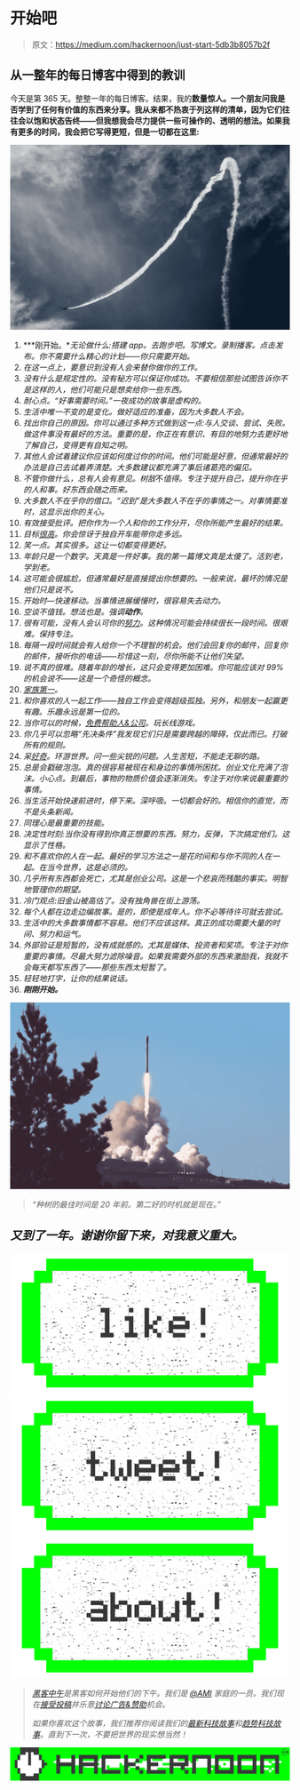 # 开始吧

> 原文：<https://medium.com/hackernoon/just-start-5db3b8057b2f>

## 从一整年的每日博客中得到的教训

今天是第 365 天。整整一年的每日博客。结果，我的[](/@jordangonen/2016-a-year-in-review-eb2bc05a44e9#.aednwfl8r)**数量惊人。一个朋友问我是否学到了任何有价值的东西来分享。我从来都不热衷于列这样的清单，因为它们往往会以饱和状态告终——但我想我会尽力提供一些可操作的、透明的想法。如果我有更多的时间，我会把它写得更短，但是一切都在这里:**

*![](img/eb110bc8d82053619c4d49577e0158a0.png)*

1.  ***刚开始。**无论做什么:搭建 app。去跑步吧。写博文。录制播客。点击发布。你不需要什么精心的计划——你只需要开始。*
2.  *在这一点上，要意识到没有人会来替你做你的工作。*
3.  *没有什么是规定性的。没有秘方可以保证你成功。不要相信那些试图告诉你不是这样的人，他们可能只是想卖给你一些东西。*
4.  *耐心点。“好事需要时间。”一夜成功的故事是虚构的。*
5.  *生活中唯一不变的是变化。做好适应的准备，因为大多数人不会。*
6.  *找出你自己的原因。你可以通过多种方式做到这一点:与人交谈、尝试、失败。做这件事没有最好的方法。重要的是，你正在有意识、有目的地努力去更好地了解自己，变得更有自知之明。*
7.  *其他人会试着建议你应该如何度过你的时间。他们可能是好意，但通常最好的办法是自己去试着弄清楚。大多数建议都充满了事后诸葛亮的偏见。*
8.  *不管你做什么，总有人会有意见。树敌*不*值得。专注于提升自己，提升你在乎的人和事。好东西会随之而来。*
9.  *大多数人不在乎你的借口。“迟到”是大多数人不在乎的事情之一。对事情要准时，这显示出你的关心。*
10.  *有效接受批评。把你作为一个人和你的工作分开，尽你所能产生最好的结果。*
11.  *目标[很高](/@jordangonen/aim-high-2682c4de7e5a#.xzs2oie34)。你会惊讶于独自开车能带你走多远。*
12.  *笑一点。其实很多。这让一切都变得更好。*
13.  *年龄只是一个数字。天真是一件好事。我的第一篇博文真是太傻了。活到老，学到老。*
14.  *这可能会很尴尬，但通常最好是直接提出你想要的。一般来说，最坏的情况是他们只是说不。*
15.  *开始时—快速移动。当事情进展缓慢时，很容易失去动力。*
16.  *空谈不值钱。想法也是。强调**动作**。*
17.  *很有可能，没有人会认可你的[努力](/startup-grind/i-wrote-daily-for-8-months-here-is-what-ive-learned-1895decc4082#.1vn92cmgs)。这种情况可能会持续很长一段时间。很艰难。保持专注。*
18.  *每隔一段时间就会有人给你一个不理智的机会。他们会回复你的邮件，回复你的邮件，接听你的电话——珍惜这一刻，尽你所能不让他们失望。*
19.  *说不真的很难。随着年龄的增长，这只会变得更加困难。你可能应该对 99%的机会说不——这是一个奇怪的概念。*
20.  *[家族第一](/@jordangonen/take-a-moment-and-say-thank-you-to-your-family-6c901e0e7e38#.ck5yjv8bi)。*
21.  *和你喜欢的人一起工作——独自工作会变得超级孤独。另外，和朋友一起赢更有趣。乐趣永远是第一位的。*
22.  *当你可以的时候，[免费帮助人&公司](/@jordangonen/adding-value-for-free-69cf4eec3132#.8kyrzxv18)。玩长线游戏。*
23.  *你几乎可以忽略“先决条件”我发现它们只是需要跨越的障碍，仅此而已。打破所有的规则。*
24.  *呆[好奇](https://blog.moonshots.club/moonshots-deae66181800#.f6sxfylpb)。环游世界。问一些尖锐的问题。人生苦短，不能走无聊的路。*
25.  *总是会戳破泡泡。真的很容易被现在和身边的事情所困扰。创业文化充满了泡沫。小心点。到最后，事物的物质价值会逐渐消失。专注于对你来说最重要的事情。*
26.  *当生活开始快速前进时，停下来。深呼吸。一切都会好的。相信你的直觉，而不是头条新闻。*
27.  *同理心是最重要的技能。*
28.  *决定性时刻:当你没有得到你真正想要的东西。努力，反弹，下次搞定他们。这显示了性格。*
29.  *和不喜欢你的人在一起。最好的学习方法之一是花时间和与你不同的人在一起。在当今世界，这是必须的。*
30.  *几乎所有东西都会死亡，尤其是创业公司。这是一个悲哀而残酷的事实。明智地管理你的期望。*
31.  *冷门观点:旧金山被高估了。没有独角兽在街上游荡。*
32.  *每个人都在边走边编故事。是的，即使是成年人。你不必等待许可就去尝试。*
33.  *生活中的大多数事情都不容易。他们不应该这样。真正的成功需要大量的时间、努力和运气。*
34.  *外部验证是短暂的，没有成就感的。尤其是媒体、投资者和奖项。专注于对你重要的事情。尽最大努力滤除噪音。如果我需要外部的东西来激励我，我就不会每天都写东西了——那些东西太短暂了。*
35.  *轻轻地打字，让你的结果说话。*
36.  ***刚刚开始。***

*![](img/62896d7dca02d6f17152778bd656740e.png)*

> *“种树的最佳时间是 20 年前。第二好的时机就是现在。”*

## ***又到了一年。谢谢你留下来，对我意义重大。***

*[![](img/50ef4044ecd4e250b5d50f368b775d38.png)](http://bit.ly/HackernoonFB)**[![](img/979d9a46439d5aebbdcdca574e21dc81.png)](https://goo.gl/k7XYbx)**[![](img/2930ba6bd2c12218fdbbf7e02c8746ff.png)](https://goo.gl/4ofytp)*

> *[黑客中午](http://bit.ly/Hackernoon)是黑客如何开始他们的下午。我们是 [@AMI](http://bit.ly/atAMIatAMI) 家庭的一员。我们现在[接受投稿](http://bit.ly/hackernoonsubmission)并乐意[讨论广告&赞助](mailto:partners@amipublications.com)机会。*
> 
> *如果你喜欢这个故事，我们推荐你阅读我们的[最新科技故事](http://bit.ly/hackernoonlatestt)和[趋势科技故事](https://hackernoon.com/trending)。直到下一次，不要把世界的现实想当然！*

*![](img/be0ca55ba73a573dce11effb2ee80d56.png)*